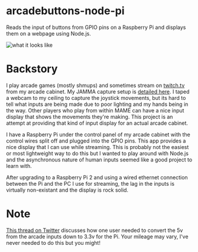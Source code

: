 arcadebuttons-node-pi
=====================

Reads the input of buttons from GPIO pins on a Raspberry Pi and displays them on a webpage using Node.js.

![what it looks like](input_display.gif)

# Backstory

I play arcade games (mostly shmups) and sometimes stream on [twitch.tv](http://twitch.tv/pdp80) from my arcade cabinet.  My JAMMA capture setup is [detailed here](http://shmups.system11.org/viewtopic.php?f=6&t=45917). I taped a webcam to my ceiling to capture the joystick movements, but its hard to tell what inputs are being made due to poor lighting and my hands being in the way. Other players who play from within MAME can have a nice input display that shows the movements they're making. This project is an attempt at providing that kind of input display for an actual arcade cabinet.

I have a Raspberry Pi under the control panel of my arcade cabinet with the control wires split off and plugged into the GPIO pins. This app provides a nice display that I can use while streaming. This is probably not the easiest or most lightweight way to do this but I wanted to play around with Node.js and the asynchronous nature of human inputs seemed like a good project to learn with.

After upgrading to a Raspberry Pi 2 and using a wired ethernet connection between the Pi and the PC I use for streaming, the lag in the inputs is virtually non-existant and the display is rock solid.

# Note

[This thread on Twitter](https://twitter.com/wnka/status/1384361401301360647) discusses how one user needed to convert the 5v from the arcade inputs down to 3.3v for the Pi. Your mileage may vary, I've never needed to do this but you might!
